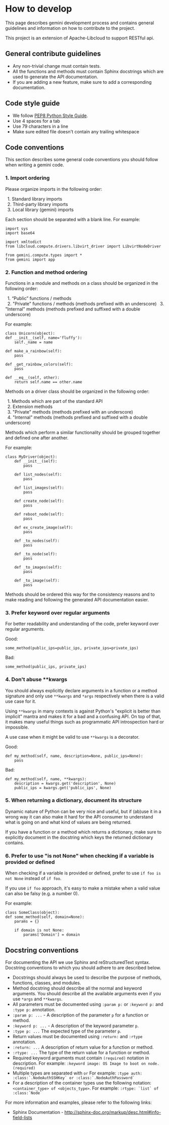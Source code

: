 # How to develop

This page describes gemini development process and contains general guidelines and information on how to contribute to the project.

This project is an extension of Apache-Libcloud to support RESTful api.

## General contribute guidelines

- Any non-trivial change must contain tests.
- All the functions and methods must contain Sphinx docstrings which are used to generate the API documentation.
- If you are adding a new feature, make sure to add a corresponding documentation.

## Code style guide

- We follow [PEP8 Python Style Guide](https://www.python.org/dev/peps/pep-0008/).
- Use 4 spaces for a tab
- Use 79 characters in a line
- Make sure edited file doesn't contain any trailing whitespace

## Code conventions

This section describes some general code conventions you should follow when writing a gemini code.

### 1. Import ordering

Please organize imports in the following order:

&ensp;1. Standard library imports  
&ensp;2. Third-party library imports  
&ensp;3. Local library (gemini) imports  

Each section should be separated with a blank line. For example:

    import sys
    import base64

    import xmltodict
    from libcloud.compute.drivers.libvirt_driver import LibvirtNodeDriver

    from gemini.compute.types import *
    from gemini import app

### 2. Function and method ordering

Functions in a module and methods on a class should be organized in the following order:

&ensp;1. “Public” functions / methods  
&ensp;2. "Private" functions / methods (methods prefixed with an underscore)  &ensp;3. "Internal" methods (methods prefixed and suffixed with a double underscore)  

For example:

    class Unicorn(object):
    def __init__(self, name='fluffy'):
        self._name = name

    def make_a_rainbow(self):
        pass

    def _get_rainbow_colors(self):
        pass

    def __eq__(self, other):
        return self.name == other.name

Methods on a driver class should be organized in the following order:

&ensp;1. Methods which are part of the standard API  
&ensp;2. Extension methods  
&ensp;3. "Private" methods (methods prefixed with an underscore)  
&ensp;4. "Internal" methods (methods prefixed and suffixed with a double underscore)

Methods which perform a similar functionality should be grouped together and defined one after another.

For example:

    class MyDriver(object):
        def __init__(self):
            pass

        def list_nodes(self):
            pass

        def list_images(self):
            pass

        def create_node(self):
            pass

        def reboot_node(self):
            pass

        def ex_create_image(self):
            pass

        def _to_nodes(self):
            pass

        def _to_node(self):
            pass

        def _to_images(self):
            pass

        def _to_image(self):
            pass

Methods should be ordered this way for the consistency reasons and to make reading and following the generated API documentation easier.

### 3. Prefer keyword over regular arguments

For better readability and understanding of the code, prefer keyword over regular arguments.

Good:

`some_method(public_ips=public_ips, private_ips=private_ips)`

Bad:

`some_method(public_ips, private_ips)`

### 4. Don't abuse **kwargs

You should always explicitly declare arguments in a function or a method signature and only use `**kwargs` and `*args` respectively when there is a valid use case for it.

Using `**kwargs` in many contexts is against Python's "explicit is better than implicit" mantra and makes it for a bad and a confusing API. On top of that, it makes many useful things such as programmatic API introspection hard or impossible.

A use case when it might be valid to use `**kwargs` is a decorator.

Good:

    def my_method(self, name, description=None, public_ips=None):
        pass

Bad:

    def my_method(self, name, **kwargs):
        description = kwargs.get('description', None)
        public_ips = kwargs.get('public_ips', None)

### 5. When returning a dictionary, document its structure

Dynamic nature of Python can be very nice and useful, but if (ab)use it in a wrong way it can also make it hard for the API consumer to understand what is going on and what kind of values are being returned.

If you have a function or a method which returns a dictionary, make sure to explicitly document in the docstring which keys the returned dictionary contains.

### 6. Prefer to use "is not None" when checking if a variable is provided or defined

When checking if a variable is provided or defined, prefer to use `if foo is not None` instead of `if foo`.

If you use `if foo` approach, it's easy to make a mistake when a valid value can also be falsy (e.g. a number 0).

For example:

    class SomeClass(object):
    def some_method(self, domain=None):
        params = {}

        if domain is not None:
            params['Domain'] = domain

## Docstring conventions

For documenting the API we use Sphinx and reStructuredText syntax. Docstring conventions to which you should adhere to are described below.

- Docstrings should always be used to describe the purpose of methods, functions, classes, and modules.
- Method docstring should describe all the normal and keyword arguments. You should describe all the available arguments even if you use `*args` and `**kwargs`.
- All parameters must be documented using `:param p:` or `:keyword p:` and `:type p:` annotation.
- `:param p: ...` - A description of the parameter `p` for a function or method.
- `:keyword p: ...` - A description of the keyword parameter `p`.
- `:type p: ...` The expected type of the parameter `p`.
- Return values must be documented using `:return:` and `:rtype` annotation.
- `:return: ...` A description of return value for a function or method.
- `:rtype: ...` The type of the return value for a function or method.
- Required keyword arguments must contain `(required)` notation in description. For example: `:keyword image: OS Image to boot on node. (required)`
- Multiple types are separated with `or` For example: ``:type auth: :class:`.NodeAuthSSHKey` or :class:`.NodeAuthPassword` ``
- For a description of the container types use the following notation: `<container_type> of <objects_type>`. For example: ``:rtype: `list` of :class:`Node` ``

For more information and examples, please refer to the following links:

- Sphinx Documentation - <http://sphinx-doc.org/markup/desc.html#info-field-lists>
